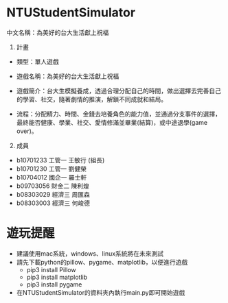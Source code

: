 # NTUStudentSimulator
中文名稱：為美好的台大生活獻上祝福

1. 計畫
- 類型：單人遊戲

- 遊戲名稱：為美好的台大生活獻上祝福

- 遊戲簡介：台大生模擬養成，透過合理分配自己的時間，做出選擇去完善自己的學習、社交，隨著劇情的推演，解鎖不同成就和結局。

- 流程：分配精力、時間、金錢去培養角色的能力值，並通過分支事件的選擇，最終能否健康、學業、社交、愛情修滿並畢業(結算)，或中途退學(game over)。
	

2. 成員
- b10701233 工管一 王敏行 (組長)
- b10701230 工管一 劉健榮
- b10704012 國企一 羅士軒
- b09703056 財金二 陳利煌
- b08303029 經濟三 周匯森
- b08303003 經濟三 何峻德


# 遊玩提醒
- 建議使用mac系統，windows、linux系統將在未來測試
- 請先下載python的pillow、pygame、matplotlib，以便進行遊戲
	- pip3 install Pillow
	- pip3 install matplotlib
	- pip3 install pygame
- 在NTUStudentSimulator的資料夾內執行main.py即可開始遊戲